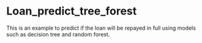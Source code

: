 # Loan_predict_tree_forest
This is an example to predict if the loan will be repayed in full using models such as decision tree and random forest.
